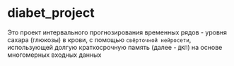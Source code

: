 # diabet_project

Это проект интервального прогнозирования временных рядов - уровня сахара (глюкозы) в крови, с помощью `свёрточной нейросети`, использующей долгую краткосрочную память (далее - `ДКП`) на основе многомерных входных данных
